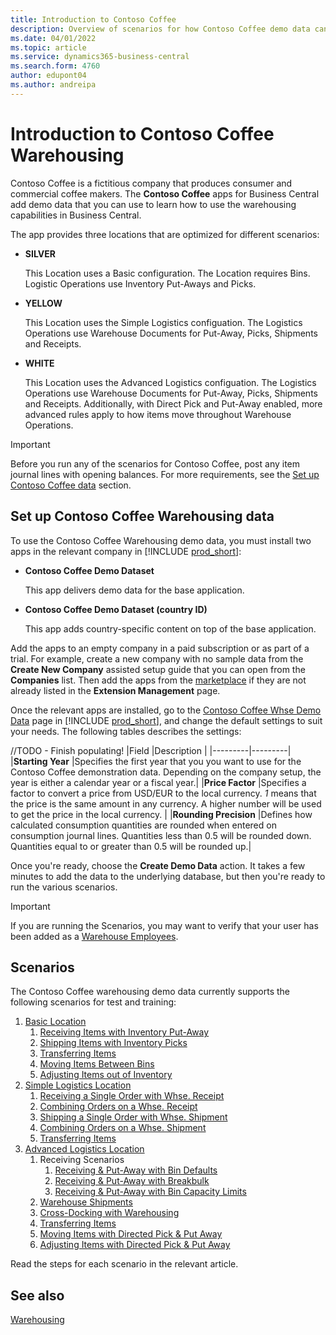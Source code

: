 ```yaml
---
title: Introduction to Contoso Coffee 
description: Overview of scenarios for how Contoso Coffee demo data can help you learn how to use the warehousing capabilities in Business Central.
ms.date: 04/01/2022
ms.topic: article
ms.service: dynamics365-business-central
ms.search.form: 4760
author: edupont04
ms.author: andreipa
---
```


# Introduction to Contoso Coffee Warehousing

Contoso Coffee is a fictitious company that produces consumer and commercial coffee makers. The **Contoso Coffee** apps for Business Central add demo data that you can use to learn how to use the warehousing capabilities in Business Central.  

The app provides three locations that are optimized for different scenarios:

- **SILVER**  

  This Location uses a Basic configuration.  The Location requires Bins.  Logistic Operations use Inventory Put-Aways and Picks. 

- **YELLOW**  

  This Location uses the Simple Logistics configuation.  The Logistics Operations use Warehouse Documents for Put-Away, Picks, Shipments and Receipts.

- **WHITE**  

  This Location uses the Advanced Logistics configuation.  The Logistics Operations use Warehouse Documents for Put-Away, Picks, Shipments and Receipts.  Additionally, with Direct Pick and Put-Away enabled, more advanced rules apply to how items move throughout Warehouse Operations.

> [!IMPORTANT]
> Before you run any of the scenarios for Contoso Coffee, post any item journal lines with opening balances. For more requirements, see the [Set up Contoso Coffee data](#set-up-contoso-coffee-warehousing-data) section.

## Set up Contoso Coffee Warehousing data

To use the Contoso Coffee Warehousing demo data, you must install two apps in the relevant company in [!INCLUDE [prod_short](../includes/prod_short.md)]:  

- **Contoso Coffee Demo Dataset**  

    This app delivers demo data for the base application.  
- **Contoso Coffee Demo Dataset (country ID)**  

    This app adds country-specific content on top of the base application.

Add the apps to an empty company in a paid subscription or as part of a trial. For example, create a new company with no sample data from the **Create New Company** assisted setup guide that you can open from the **Companies** list. Then add the apps from the [marketplace](../ui-extensions-install-uninstall.md#install) if they are not already listed in the **Extension Management** page.  

Once the relevant apps are installed, go to the [Contoso Coffee Whse Demo Data](https://businesscentral.dynamics.com/?page=4761) page in [!INCLUDE [prod_short](../includes/prod_short.md)], and change the default settings to suit your needs. The following tables describes the settings:  

//TODO - Finish populating!
|Field  |Description  |
|---------|---------|
|**Starting Year** |Specifies the first year that you you want to use for the Contoso Coffee demonstration data. Depending on the company setup, the year is either a calendar year or a fiscal year.|
|**Price Factor**     |Specifies a factor to convert a price from USD/EUR to the local currency. *1* means that the price is the same amount in any currency. A higher number will be used to get the price in the local currency. |
|**Rounding Precision**  |Defines how calculated consumption quantities are rounded when entered on consumption journal lines. Quantities less than 0.5 will be rounded down. Quantities equal to or greater than 0.5 will be rounded up.|

Once you're ready, choose the **Create Demo Data** action. It takes a few minutes to add the data to the underlying database, but then you're ready to run the various scenarios.  

> [!IMPORTANT]
> If you are running the Scenarios, you may want to verify that your user has been added as a [Warehouse Employees](warehousing/adding-warehouse-employee.md).

## Scenarios

The Contoso Coffee warehousing demo data currently supports the following scenarios for test and training:

1.	[Basic Location](basic-location.md)
    1.	[Receiving Items with Inventory Put-Away](basic/receiving-items-with-inventory-put-away.md)
    2.	[Shipping Items with Inventory Picks](basic/shipping-items-with-inventory-picks.md)
    3.	[Transferring Items](basic/transferring-items.md)
    4.	[Moving Items Between Bins](basic/moving-items-between-bins.md)
    5.	[Adjusting Items out of Inventory](basic/adjusting-items-out-of-inventory.md)
2.	[Simple Logistics Location](simple-logistics-location.md)
    1.	[Receiving a Single Order with Whse. Receipt](simple/receiving-a-single-order-with-whse-receipt.md)
    2.	[Combining Orders on a Whse. Receipt](simple/combining-orders-on-a-whse-receipt.md)
    3.	[Shipping a Single Order with Whse. Shipment](simple/shipping-a-single-order-with-whse-shipment.md)
    4.	[Combining Orders on a Whse. Shipment](simple/combining-orders-on-a-whse-shipment.md)
    5.	[Transferring Items](simple/transferring-items.md)
3.	[Advanced Logistics Location](advanced-logistics-location.md)
    1.	Receiving Scenarios
        1.	[Receiving & Put-Away with Bin Defaults](advanced/receiving-put-away-with-bin-defaults.md)
        2.	[Receiving & Put-Away with Breakbulk](advanced/receiving-put-away-with-breakbulk.md)
        3.	[Receiving & Put-Away with Bin Capacity Limits](advanced/receiving-put-away-with-bin-capacity-limits.md)
    2.	[Warehouse Shipments](advanced/warehouse-shipments.md)
    3.	[Cross-Docking with Warehousing](advanced/cross-docking-with-warehousing.md)
    4.	[Transferring Items](advanced/transferring-items.md)
    5.	[Moving Items with Directed Pick & Put Away](advanced/moving-items-with-directed-pick-put-away.md)
    6.	[Adjusting Items with Directed Pick & Put Away](advanced/adjusting-items-with-directed-pick-put-away.md)

Read the steps for each scenario in the relevant article.  


## See also

[Warehousing](../../warehouse-manage-warehouse.md)
